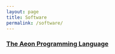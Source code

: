 ```yaml
---
layout: page
title: Software
permalink: /software/
---
```


### [The Aeon Programming Language](/aeon) 
